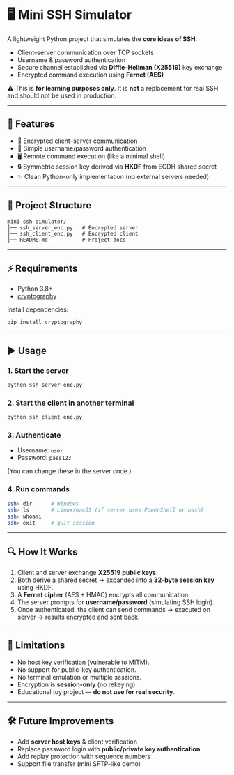 # 🖥️ Mini SSH Simulator

A lightweight Python project that simulates the **core ideas of SSH**:  
- Client–server communication over TCP sockets  
- Username & password authentication  
- Secure channel established via **Diffie–Hellman (X25519)** key exchange  
- Encrypted command execution using **Fernet (AES)**  

⚠️ This is **for learning purposes only**. It is **not** a replacement for real SSH and should not be used in production.

---

## 🚀 Features
- 🔑 Encrypted client–server communication  
- 👤 Simple username/password authentication  
- 🖥 Remote command execution (like a minimal shell)  
- 🔒 Symmetric session key derived via **HKDF** from ECDH shared secret  
- ✨ Clean Python-only implementation (no external servers needed)  

---

## 📂 Project Structure
```
mini-ssh-simulator/
│── ssh_server_enc.py   # Encrypted server
│── ssh_client_enc.py   # Encrypted client
│── README.md           # Project docs
```

---

## ⚡ Requirements
- Python 3.8+  
- [cryptography](https://pypi.org/project/cryptography/)  

Install dependencies:
```bash
pip install cryptography
```

---

## ▶️ Usage

### 1. Start the server
```bash
python ssh_server_enc.py
```

### 2. Start the client in another terminal
```bash
python ssh_client_enc.py
```

### 3. Authenticate
- Username: `user`  
- Password: `pass123`  

(You can change these in the server code.)

### 4. Run commands
```bash
ssh> dir      # Windows
ssh> ls       # Linux/macOS (if server uses PowerShell or bash)
ssh> whoami
ssh> exit     # quit session
```

---

## 🔍 How It Works
1. Client and server exchange **X25519 public keys**.  
2. Both derive a shared secret → expanded into a **32-byte session key** using HKDF.  
3. A **Fernet cipher** (AES + HMAC) encrypts all communication.  
4. The server prompts for **username/password** (simulating SSH login).  
5. Once authenticated, the client can send commands → executed on server → results encrypted and sent back.  

---

## 📌 Limitations
- No host key verification (vulnerable to MITM).  
- No support for public-key authentication.  
- No terminal emulation or multiple sessions.  
- Encryption is **session-only** (no rekeying).  
- Educational toy project — **do not use for real security**.  

---

## 🛠 Future Improvements
- Add **server host keys** & client verification  
- Replace password login with **public/private key authentication**  
- Add replay protection with sequence numbers  
- Support file transfer (mini SFTP-like demo)  

